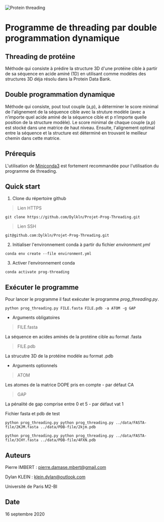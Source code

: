 ![Protein threading](https://upload.wikimedia.org/wikipedia/commons/c/c3/Python-logo-notext.svg)

# Programme de threading par double programmation dynamique

## Threading de protéine

Méthode qui consiste à prédire la structure 3D d'une protéine cible à partir de sa séquence en acide aminé (1D) en utilisant comme modèles des structures 3D déja résolu dans la Protein Data Bank.

## Double programmation dynamique

Méthode qui consiste, pout tout couple (a,p), à déterminer le score minimal de l'alignement de la séquence cible avec la struture modèle (avec a n’importe quel acide aminé de la séquence cible et p n’importe quelle position de la structure modèle). Le score minimal de chaque couple (a,p) est stocké dans une matrice de haut niveau. Ensuite, l'alignement optimal entre la séquence et la structure est déterminé en trouvant le meilleur chemin dans cette matrice.  

## Prérequis

L'utilisation de [Miniconda3](https://docs.conda.io/en/latest/miniconda.html) est fortement recommandée pour l'utilisation du programme de threading.

## Quick start

1. Clone du répertoire github

> Lien HTTPS
```
git clone https://github.com/Dylkln/Projet-Prog-Threading.git
```
> Lien SSH
```
git@github.com:Dylkln/Projet-Prog-Threading.git
```

2. Initialiser l'environnement conda à partir du fichier *environment.yml*

```
conda env create --file environment.yml
```

3. Activer l'environnement conda

```
conda activate prog-threading
```

## Exécuter le programme

Pour lancer le programme il faut exécuter le programme *prog_threading.py*.
```
python prog_threading.py FILE.fasta FILE.pdb -a ATOM -g GAP
```

- Arguments obligatoires

> FILE.fasta
  
La séquence en acides aminés de la protéine cible au format .fasta

> FILE.pdb

La strucutre 3D de la protéine modèle au format .pdb

- Arguments optionnels

> ATOM

Les atomes de la matrice DOPE pris en compte - par défaut CA

> GAP

La pénalité de gap comprise entre 0 et 5 - par défaut vat 1


Fichier fasta et pdb de test
```
python prog_threading.py python prog_threading.py ../data/FASTA-file/2KJM.fasta ../data/PDB-file/2kjm.pdb

python prog_threading.py python prog_threading.py ../data/FASTA-file/3CHY.fasta ../data/PDB-file/4FXN.pdb
```

## Auteurs

Pierre IMBERT : pierre.damase.mbert@gmail.com

Dylan KLEIN : klein.dylan@outlook.com

Université de Paris M2-BI

## Date

16 septembre 2020
